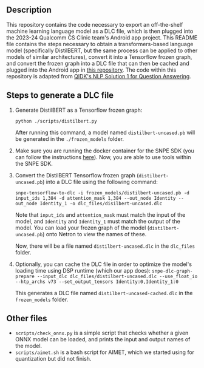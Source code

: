 ## Description
This repository contains the code necessary to export an off-the-shelf machine learning language model as a DLC file, which is then plugged into the 2023-24 Qualcomm CS Clinic team's Android app project. This README file contains the steps necessary to obtain a transformers-based language model (specifically DistilBERT, but the same process can be applied to other models of similar architectures), convert it into a Tensorflow frozen graph, and convert the frozen graph into a DLC file that can then be cached and plugged into the Android app in [this repository](github.com/tanvikad/qualcomm-hmc-app/edit/master/README.md). The code within this repository is adapted from [QIDK's NLP Solution 1 for Question Answering](https://github.com/quic/qidk/tree/master/Solutions/NLPSolution1-QuestionAnswering). 

## Steps to generate a DLC file
1.  Generate DistilBERT as a Tensorflow frozen graph:
    
    `python ./scripts/distilbert.py`
    
    After running this command, a model named `distilbert-uncased.pb` will be generated in the `./frozen_models` folder.
2.  Make sure you are running the docker container for the SNPE SDK (you can follow the instructions [here](https://github.com/quic/qidk/tree/master/Tools/snpe-docker)). Now, you are able to use tools within the SNPE SDK.
3.  Convert the DistilBERT Tensorflow frozen graph (`distilbert-uncased.pb`) into a DLC file using the following command:
    
    `snpe-tensorflow-to-dlc -i frozen_models/distilbert-uncased.pb -d input_ids 1,384 -d attention_mask 1,384 --out_node Identity --out_node Identity_1 -o dlc_files/disilbert-uncased.dlc`
    
    Note that `input_ids` and `attention_mask` must match the input of the model, and `Identity` and `Identity_1` must match the output of the model. You can load your frozen graph of the model (`distilbert-uncased.pb`) onto Netron to view the names of these.

    Now, there will be a file named `distilbert-uncased.dlc` in the `dlc_files` folder.
4.  Optionally, you can cache the DLC file in order to optimize the model's loading time using DSP runtime (which our app does):
    `snpe-dlc-graph-prepare --input_dlc dlc_files/distilbert-uncased.dlc --use_float_io --htp_archs v73 --set_output_tensors Identity:0,Identity_1:0`

    This generates a DLC file named `distilbert-uncased-cached.dlc` in the `frozen_models` folder.

## Other files
- `scripts/check_onnx.py` is a simple script that checks whether a given ONNX model can be loaded, and prints the input and output names of the model.
- `scripts/aimet.sh` is a bash script for AIMET, which we started using for quantization but did not finish.
